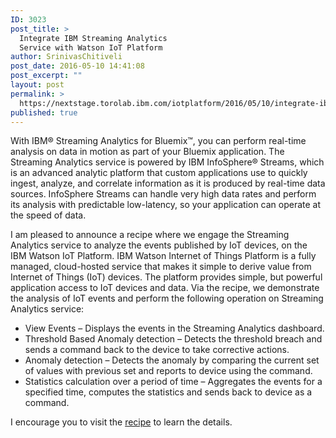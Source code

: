 ```yaml
---
ID: 3023
post_title: >
  Integrate IBM Streaming Analytics
  Service with Watson IoT Platform
author: SrinivasChitiveli
post_date: 2016-05-10 14:41:08
post_excerpt: ""
layout: post
permalink: >
  https://nextstage.torolab.ibm.com/iotplatform/2016/05/10/integrate-ibm-streaming-analytics-service-with-watson-iot-platform/
published: true
---
```

With IBM® Streaming Analytics for Bluemix™, you can perform real-time analysis on data in motion as part of your Bluemix application. The Streaming Analytics service is powered by IBM InfoSphere® Streams, which is an advanced analytic platform that custom applications use to quickly ingest, analyze, and correlate information as it is produced by real-time data sources. InfoSphere Streams can handle very high data rates and perform its analysis with predictable low-latency, so your application can operate at the speed of data.

I am pleased to announce a recipe where we engage the Streaming Analytics service to analyze the events published by IoT devices, on the IBM Watson IoT Platform. IBM Watson Internet of Things Platform is a fully managed, cloud-hosted service that makes it simple to derive value from Internet of Things (IoT) devices. The platform provides simple, but powerful application access to IoT devices and data. Via the recipe, we demonstrate the analysis of IoT events and perform the following operation on Streaming Analytics service:
<ul>
<li>View Events – Displays the events in the Streaming Analytics dashboard.</li>
<li>Threshold Based Anomaly detection – Detects the threshold breach and sends a command back to the device to take corrective actions.</li>
<li>Anomaly detection – Detects the anomaly by comparing the current set of values with previous set and reports to device using the command.</li>
<li>Statistics calculation over a period of time – Aggregates the events for a specified time, computes the statistics and sends back to device as a command.</li></ul>

I encourage you to visit the <a href="https://nextstage.torolab.ibm.com/recipes/tutorials/integrate-ibm-streaming-analytics-service-with-watson-iot-platform/" target="_blank">recipe</a> to learn the details.